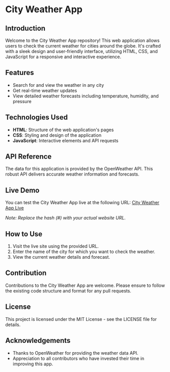 # City Weather App

## Introduction
Welcome to the City Weather App repository! This web application allows users to check the current weather for cities around the globe. It's crafted with a sleek design and user-friendly interface, utilizing HTML, CSS, and JavaScript for a responsive and interactive experience.

## Features
- Search for and view the weather in any city
- Get real-time weather updates
- View detailed weather forecasts including temperature, humidity, and pressure

## Technologies Used
- **HTML**: Structure of the web application's pages
- **CSS**: Styling and design of the application
- **JavaScript**: Interactive elements and API requests

## API Reference
The data for this application is provided by the OpenWeather API. This robust API delivers accurate weather information and forecasts.

## Live Demo
You can test the City Weather App live at the following URL: 
[City Weather App Live](#)

*Note: Replace the hash (#) with your actual website URL.*

## How to Use
1. Visit the live site using the provided URL.
2. Enter the name of the city for which you want to check the weather.
3. View the current weather details and forecast.

## Contribution
Contributions to the City Weather App are welcome. Please ensure to follow the existing code structure and format for any pull requests.

## License
This project is licensed under the MIT License - see the LICENSE file for details.

## Acknowledgements
- Thanks to OpenWeather for providing the weather data API.
- Appreciation to all contributors who have invested their time in improving this app.

